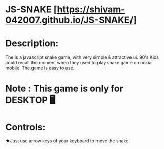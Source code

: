 # JS-SNAKE [https://shivam-042007.github.io/JS-SNAKE/]
# Description:
The is a javascript snake game, with very simple & attractive ui.
90's Kids could recall the moment when they used to play snake game on nokia mobile.
The game is easy to use.

# Note : This game is only for DESKTOP 🖥️ 

# Controls:
★Just use arrow keys of your keyboard to move the snake.

